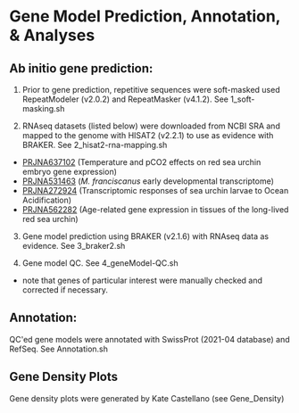 # Gene Model Prediction, Annotation, & Analyses

## Ab initio gene prediction:  
1) Prior to gene prediction, repetitive sequences were soft-masked used RepeatModeler (v2.0.2) and RepeatMasker (v4.1.2). See 1_soft-masking.sh  
  
2) RNAseq datasets (listed below) were downloaded from NCBI SRA and mapped to the genome with HISAT2 (v2.2.1) to use as evidence with BRAKER. See 2_hisat2-rna-mapping.sh
- [PRJNA637102](https://www.ncbi.nlm.nih.gov/bioproject/PRJNA637102) (Temperature and pCO2 effects on red sea urchin embryo gene expression)
- [PRJNA531463](https://www.ncbi.nlm.nih.gov/bioproject/PRJNA531463) (*M. franciscanus* early developmental transcriptome)
- [PRJNA272924](https://www.ncbi.nlm.nih.gov/bioproject/PRJNA272924) (Transcriptomic responses of sea urchin larvae to Ocean Acidification)
- [PRJNA562282](https://www.ncbi.nlm.nih.gov/bioproject/PRJNA562282) (Age-related gene expression in tissues of the long-lived red sea urchin)
  
3) Gene model prediction using BRAKER (v2.1.6) with RNAseq data as evidence.  See 3_braker2.sh  
  
4) Gene model QC. See 4_geneModel-QC.sh 
- note that genes of particular interest were manually checked and corrected if necessary.  

## Annotation:
QC'ed gene models were annotated with SwissProt (2021-04 database) and RefSeq. See Annotation.sh  
  

## Gene Density Plots
Gene density plots were generated by Kate Castellano (see Gene_Density)
